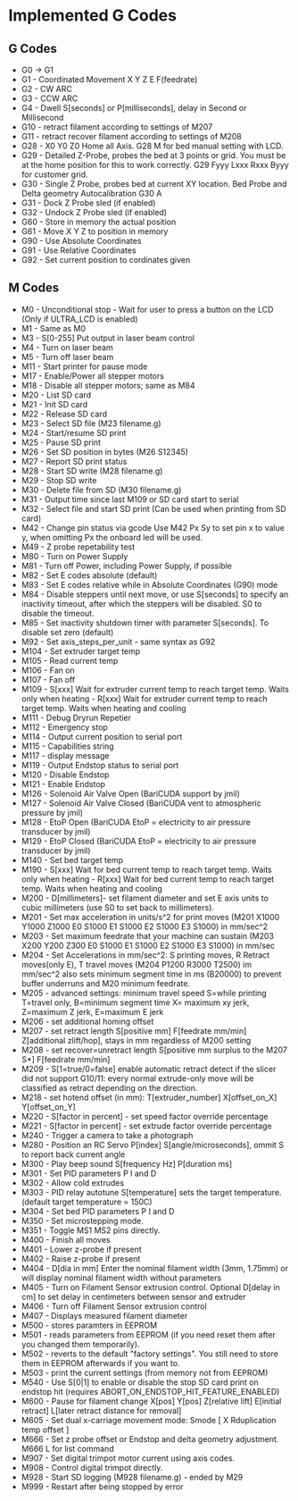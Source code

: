 # Implemented G Codes

## G Codes

*  G0  -> G1
*  G1  - Coordinated Movement X Y Z E F(feedrate)
*  G2  - CW ARC
*  G3  - CCW ARC
*  G4  - Dwell S[seconds] or P[milliseconds], delay in Second or Millisecond
*  G10 - retract filament according to settings of M207
*  G11 - retract recover filament according to settings of M208
*  G28 - X0 Y0 Z0 Home all Axis. G28 M for bed manual setting with LCD.
*  G29 - Detailed Z-Probe, probes the bed at 3 points or grid.  You must be at the home position for this to work correctly.
   G29 Fyyy Lxxx Rxxx Byyy for customer grid.
*  G30 - Single Z Probe, probes bed at current XY location.
   Bed Probe and Delta geometry Autocalibration G30 A
*  G31 - Dock Z Probe sled (if enabled)
*  G32 - Undock Z Probe sled (if enabled)
*  G60 - Store in memory the actual position
*  G61 - Move X Y Z to position in memory
*  G90 - Use Absolute Coordinates
*  G91 - Use Relative Coordinates
*  G92 - Set current position to cordinates given

## M Codes
*  M0   - Unconditional stop - Wait for user to press a button on the LCD (Only if ULTRA_LCD is enabled)
*  M1   - Same as M0
*  M3   - S[0-255] Put output in laser beam control
*  M4   - Turn on laser beam
*  M5   - Turn off laser beam
*  M11  - Start printer for pause mode
*  M17  - Enable/Power all stepper motors
*  M18  - Disable all stepper motors; same as M84
*  M20  - List SD card
*  M21  - Init SD card
*  M22  - Release SD card
*  M23  - Select SD file (M23 filename.g)
*  M24  - Start/resume SD print
*  M25  - Pause SD print
*  M26  - Set SD position in bytes (M26 S12345)
*  M27  - Report SD print status
*  M28  - Start SD write (M28 filename.g)
*  M29  - Stop SD write
*  M30  - Delete file from SD (M30 filename.g)
*  M31  - Output time since last M109 or SD card start to serial
*  M32  - Select file and start SD print (Can be used when printing from SD card)
*  M42  - Change pin status via gcode Use M42 Px Sy to set pin x to value y, when omitting Px the onboard led will be used.
*  M49  - Z probe repetability test
*  M80  - Turn on Power Supply
*  M81  - Turn off Power, including Power Supply, if possible
*  M82  - Set E codes absolute (default)
*  M83  - Set E codes relative while in Absolute Coordinates (G90) mode
*  M84  - Disable steppers until next move, or use S[seconds] to specify an inactivity timeout, after which the steppers will be disabled.  S0 to disable the timeout.
*  M85  - Set inactivity shutdown timer with parameter S[seconds]. To disable set zero (default)
*  M92  - Set axis_steps_per_unit - same syntax as G92
*  M104 - Set extruder target temp
*  M105 - Read current temp
*  M106 - Fan on
*  M107 - Fan off
*  M109 - S[xxx] Wait for extruder current temp to reach target temp. Waits only when heating - R[xxx] Wait for extruder current temp to reach target temp. Waits when heating and cooling
*  M111 - Debug Dryrun Repetier
*  M112 - Emergency stop
*  M114 - Output current position to serial port
*  M115 - Capabilities string
*  M117 - display message
*  M119 - Output Endstop status to serial port
*  M120 - Disable Endstop
*  M121 - Enable Endstop
*  M126 - Solenoid Air Valve Open (BariCUDA support by jmil)
*  M127 - Solenoid Air Valve Closed (BariCUDA vent to atmospheric pressure by jmil)
*  M128 - EtoP Open (BariCUDA EtoP = electricity to air pressure transducer by jmil)
*  M129 - EtoP Closed (BariCUDA EtoP = electricity to air pressure transducer by jmil)
*  M140 - Set bed target temp
*  M190 - S[xxx] Wait for bed current temp to reach target temp. Waits only when heating - R[xxx] Wait for bed current temp to reach target temp. Waits when heating and cooling
*  M200 - D[millimeters]- set filament diameter and set E axis units to cubic millimeters (use S0 to set back to millimeters).
*  M201 - Set max acceleration in units/s^2 for print moves (M201 X1000 Y1000 Z1000 E0 S1000 E1 S1000 E2 S1000 E3 S1000) in mm/sec^2
*  M203 - Set maximum feedrate that your machine can sustain (M203 X200 Y200 Z300 E0 S1000 E1 S1000 E2 S1000 E3 S1000) in mm/sec
*  M204 - Set Accelerations in mm/sec^2: S printing moves, R Retract moves(only E), T travel moves (M204 P1200 R3000 T2500) im mm/sec^2  also sets minimum segment time in ms (B20000) to prevent buffer underruns and M20 minimum feedrate.
*  M205 - advanced settings:  minimum travel speed S=while printing T=travel only,  B=minimum segment time X= maximum xy jerk, Z=maximum Z jerk, E=maximum E jerk
*  M206 - set additional homing offset
*  M207 - set retract length S[positive mm] F[feedrate mm/min] Z[additional zlift/hop], stays in mm regardless of M200 setting
*  M208 - set recover=unretract length S[positive mm surplus to the M207 S*] F[feedrate mm/min]
*  M209 - S[1=true/0=false] enable automatic retract detect if the slicer did not support G10/11: every normal extrude-only move will be classified as retract depending on the direction.
*  M218 - set hotend offset (in mm): T[extruder_number] X[offset_on_X] Y[offset_on_Y]
*  M220 - S[factor in percent] - set speed factor override percentage
*  M221 - S[factor in percent] - set extrude factor override percentage
*  M240 - Trigger a camera to take a photograph
*  M280 - Position an RC Servo P[index] S[angle/microseconds], ommit S to report back current angle
*  M300 - Play beep sound S[frequency Hz] P[duration ms]
*  M301 - Set PID parameters P I and D
*  M302 - Allow cold extrudes
*  M303 - PID relay autotune S[temperature] sets the target temperature. (default target temperature = 150C)
*  M304 - Set bed PID parameters P I and D
*  M350 - Set microstepping mode.
*  M351 - Toggle MS1 MS2 pins directly.
*  M400 - Finish all moves
*  M401 - Lower z-probe if present
*  M402 - Raise z-probe if present
*  M404 - D[dia in mm] Enter the nominal filament width (3mm, 1.75mm) or will display nominal filament width without parameters
*  M405 - Turn on Filament Sensor extrusion control.  Optional D[delay in cm] to set delay in centimeters between sensor and extruder
*  M406 - Turn off Filament Sensor extrusion control
*  M407 - Displays measured filament diameter
*  M500 - stores paramters in EEPROM
*  M501 - reads parameters from EEPROM (if you need reset them after you changed them temporarily).
*  M502 - reverts to the default "factory settings".  You still need to store them in EEPROM afterwards if you want to.
*  M503 - print the current settings (from memory not from EEPROM)
*  M540 - Use S[0|1] to enable or disable the stop SD card print on endstop hit (requires ABORT_ON_ENDSTOP_HIT_FEATURE_ENABLED)
*  M600 - Pause for filament change X[pos] Y[pos] Z[relative lift] E[initial retract] L[later retract distance for removal]
*  M605 - Set dual x-carriage movement mode: Smode [ X<duplication x-offset> Rduplication temp offset ]
*  M666 - Set z probe offset or Endstop and delta geometry adjustment. M666 L for list command
*  M907 - Set digital trimpot motor current using axis codes.
*  M908 - Control digital trimpot directly.
*  M928 - Start SD logging (M928 filename.g) - ended by M29
*  M999 - Restart after being stopped by error
